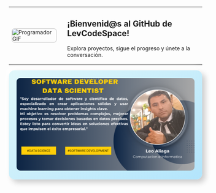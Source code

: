 <table>
  <tr>
    <td>
      <img src="https://media.giphy.com/media/qgQUggAC3Pfv687qPC/giphy.gif" alt="Programador GIF" width="200" height="100" style="border: 2px solid #ddd; border-radius: 8px;">
    </td>
    <td style="vertical-align: middle; padding-left: 20px;">
      <h2>¡Bienvenid@s al GitHub de LevCodeSpace!</h2>
      <p>Explora proyectos, sigue el progreso y únete a la conversación.</p>
    </td>
  </tr>
</table>

<p align="center" style="background: linear-gradient(145deg, #e0f7fa, #b3e5fc); padding: 20px; border-radius: 15px; box-shadow: 8px 8px 15px rgba(0, 0, 0, 0.2), -8px -8px 15px rgba(255, 255, 255, 0.8);">
  <img src="./leo.png" alt="Imagen Azul" style="max-width:100%; border-radius: 10px;">
</p>


